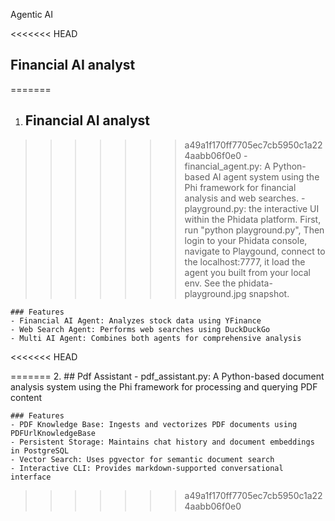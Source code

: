 Agentic AI

<<<<<<< HEAD
## Financial AI analyst
=======
1.  ## Financial AI analyst
>>>>>>> a49a1f170ff7705ec7cb5950c1a224aabb06f0e0
    - financial_agent.py: A Python-based AI agent system using the Phi framework   for financial analysis and web searches.
    - playground.py: the interactive UI within the Phidata platform.  First, run "python playground.py", Then login to your Phidata console, navigate to Playgound, connect to the localhost:7777, it load the agent you built from your local env.  See the phidata-playground.jpg snapshot.

    ### Features
    - Financial AI Agent: Analyzes stock data using YFinance
    - Web Search Agent: Performs web searches using DuckDuckGo
    - Multi AI Agent: Combines both agents for comprehensive analysis

<<<<<<< HEAD

=======
2.  ## Pdf Assistant
    - pdf_assistant.py:  A Python-based document analysis system using the Phi framework for processing and querying PDF content
  
    ### Features
    - PDF Knowledge Base: Ingests and vectorizes PDF documents using PDFUrlKnowledgeBase
    - Persistent Storage: Maintains chat history and document embeddings in PostgreSQL
    - Vector Search: Uses pgvector for semantic document search
    - Interactive CLI: Provides markdown-supported conversational interface
>>>>>>> a49a1f170ff7705ec7cb5950c1a224aabb06f0e0
